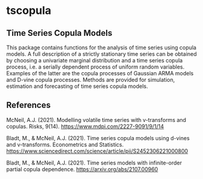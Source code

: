 # tscopula

## Time Series Copula Models

This package contains functions for the analysis of time series using copula models. A full description of a strictly stationary time series can be obtained by choosing a univariate marginal distribution and a time series copula process, i.e. a serially dependent process of uniform random variables. Examples of the latter are the copula processes of Gaussian ARMA models and D-vine copula processes. Methods are provided for simulation, estimation and forecasting of time series copula models.

## References

McNeil, A.J. (2021). Modelling volatile time series with v-transforms and copulas. Risks, 9(14). https://www.mdpi.com/2227-9091/9/1/14

Bladt, M., & McNeil, A.J. (2021). Time series copula models using d-vines and v-transforms. Econometrics and Statistics.
https://www.sciencedirect.com/science/article/pii/S2452306221000800

Bladt, M., & McNeil, A.J. (2021). Time series models with infinite-order partial copula dependence.
https://arxiv.org/abs/2107.00960

